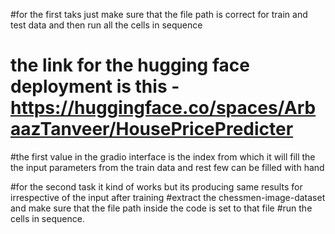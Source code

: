 #for the first taks just make sure that the file path is correct for train and test data and then run all the cells in sequence
# the link for the hugging face deployment is this - https://huggingface.co/spaces/ArbaazTanveer/HousePricePredicter
#the first value in the gradio interface is the index from which it will fill the the input parameters from the train data and rest few can be filled with hand




#for the second task it kind of works but its producing same results for irrespective of the input after training
#extract the chessmen-image-dataset and make sure that the file path inside the code is set to that file
#run the cells in sequence.



